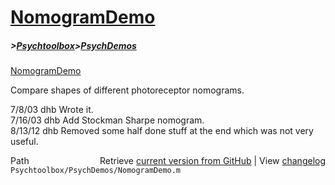 # [NomogramDemo](NomogramDemo)
##### >[Psychtoolbox](Psychtoolbox)>[PsychDemos](PsychDemos)

[NomogramDemo](NomogramDemo)  
  
Compare shapes of different photoreceptor nomograms.  
  
7/8/03  dhb  Wrote it.  
7/16/03 dhb  Add Stockman Sharpe nomogram.  
8/13/12 dhb  Removed some half done stuff at the end which was not very   
             useful.  




<div class="code_header" style="text-align:right;">
  <span style="float:left;">Path&nbsp;&nbsp;</span> <span class="counter">Retrieve <a href=
  "https://raw.github.com/Psychtoolbox-3/Psychtoolbox-3/beta/Psychtoolbox/PsychDemos/NomogramDemo.m">current version from GitHub</a> | View <a href=
  "https://github.com/Psychtoolbox-3/Psychtoolbox-3/commits/beta/Psychtoolbox/PsychDemos/NomogramDemo.m">changelog</a></span>
</div>
<div class="code">
  <code>Psychtoolbox/PsychDemos/NomogramDemo.m</code>
</div>

